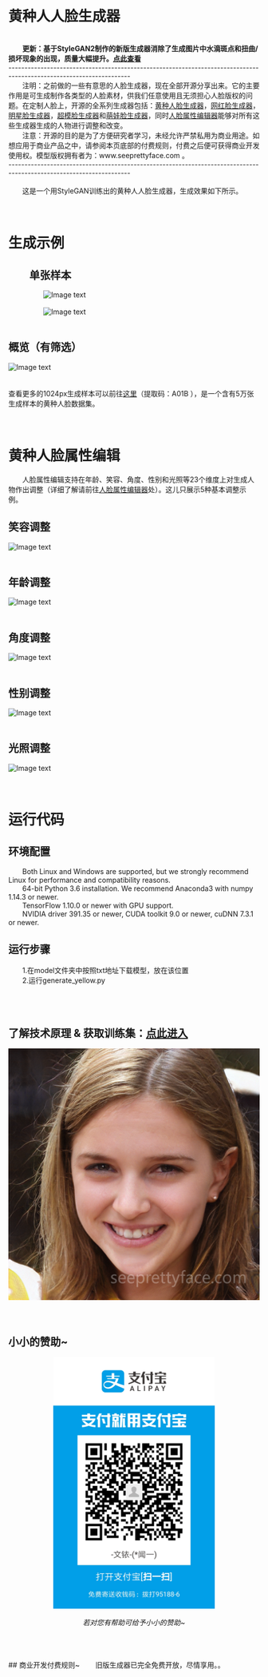 # 黄种人人脸生成器
<br />
&emsp;&emsp;<b>更新：基于StyleGAN2制作的新版生成器消除了生成图片中水滴斑点和扭曲/损坏现象的出现，质量大幅提升。<a href='https://github.com/a312863063/generators-with-stylegan2'>点此查看</a></b><br />
--------------------------------------------------------------------------------------------------------------------<br />
&emsp;&emsp;注明：之前做的一些有意思的人脸生成器，现在全部开源分享出来。它的主要作用是可生成制作各类型的人脸素材，供我们任意使用且无须担心人脸版权的问题。在定制人脸上，开源的全系列生成器包括：<a href='https://github.com/a312863063/seeprettyface-generator-yellow'>黄种人脸生成器</a>，<a href='https://github.com/a312863063/seeprettyface-generator-wanghong'>网红脸生成器</a>，<a href='https://github.com/a312863063/seeprettyface-generator-star'>明星脸生成器</a>，<a href='https://github.com/a312863063/seeprettyface-generator-model'>超模脸生成器</a>和<a href='https://github.com/a312863063/seeprettyface-generator-babies'>萌娃脸生成器</a>，同时<a href='https://github.com/a312863063/seeprettyface-face_editor'>人脸属性编辑器</a>能够对所有这些生成器生成的人物进行调整和改变。<br />
&emsp;&emsp;注意：开源的目的是为了方便研究者学习，未经允许严禁私用为商业用途。如想应用于商业产品之中，请参阅本页底部的付费规则，付费之后便可获得商业开发使用权。模型版权拥有者为：www.seeprettyface.com 。<br />
--------------------------------------------------------------------------------------------------------------------<br /><br />
&emsp;&emsp;这是一个用StyleGAN训练出的黄种人人脸生成器，生成效果如下所示。<br /><br /><br />

# 生成示例

## &emsp;&emsp;单张样本
&emsp;&emsp;&emsp;&emsp;&emsp;![Image text](https://github.com/a312863063/seeprettyface-generator-yellow/blob/master/examples/example1.png)<br/><br/>
&emsp;&emsp;&emsp;&emsp;&emsp;![Image text](https://github.com/a312863063/seeprettyface-generator-yellow/blob/master/examples/example2.png)<br/><br/>

## 概览（有筛选）
![Image text](https://github.com/a312863063/seeprettyface-generator-yellow/blob/master/examples/64_examples.jpg)
<br /><br /><br />
查看更多的1024px生成样本可以前往[这里](https://pan.baidu.com/s/1X2RTqKKhG5mXx0d4HzfZLg)（提取码：A01B
），是一个含有5万张生成样本的黄种人脸数据集。<br /><br /><br />

# 黄种人脸属性编辑
&emsp;&emsp;人脸属性编辑支持在年龄、笑容、角度、性别和光照等23个维度上对生成人物作出调整（详细了解请前往[人脸属性编辑器](https://github.com/a312863063/seeprettyface-face_editor)处）。这儿只展示5种基本调整示例。
## 笑容调整
![Image text](https://github.com/a312863063/seeprettyface-face_editor/blob/master/examples/smile.jpg)
<br/><br/>
## 年龄调整
![Image text](https://github.com/a312863063/seeprettyface-face_editor/blob/master/examples/age.jpg)
<br/><br/>
## 角度调整
![Image text](https://github.com/a312863063/seeprettyface-face_editor/blob/master/examples/angle_horizontal.jpg)
<br/><br/>
## 性别调整
![Image text](https://github.com/a312863063/seeprettyface-face_editor/blob/master/examples/gender.jpg)
<br/><br/>
## 光照调整
![Image text](https://github.com/a312863063/seeprettyface-face_editor/blob/master/examples/exposure.jpg)
<br/><br/><br />

# 运行代码
## 环境配置
&emsp;&emsp;Both Linux and Windows are supported, but we strongly recommend Linux for performance and compatibility reasons.<br/>
&emsp;&emsp;64-bit Python 3.6 installation. We recommend Anaconda3 with numpy 1.14.3 or newer.<br/>
&emsp;&emsp;TensorFlow 1.10.0 or newer with GPU support.<br/>
&emsp;&emsp;NVIDIA driver 391.35 or newer, CUDA toolkit 9.0 or newer, cuDNN 7.3.1 or newer.<br/>

## 运行步骤
&emsp;&emsp;1.在model文件夹中按照txt地址下载模型，放在该位置<br/>
&emsp;&emsp;2.运行generate_yellow.py<br/>
<br /><br /><br />
## 了解技术原理 & 获取训练集：[点此进入](http://www.seeprettyface.com/)
![Image text](https://github.com/a312863063/seeprettyface/blob/master/EP001-01.png)<br/><br/><br/>

## 小小的赞助~
<p align="center">
	<img src="https://github.com/a312863063/seeprettyface/blob/master/sponsor.jpg" alt="Sample"  width="324" height="504">
	<p align="center">
		<em>若对您有帮助可给予小小的赞助~</em>
	</p>
</p>
<br/><br/><br/>
## 商业开发付费规则~
&emsp;&emsp;旧版生成器已完全免费开放，尽情享用。。
<br/><br/><br/>

